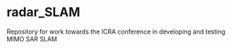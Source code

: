 # radar_SLAM
Repository for work towards the ICRA conference in developing and testing MIMO SAR SLAM 
